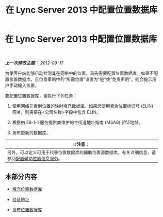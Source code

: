 ﻿---
title: 在 Lync Server 2013 中配置位置数据库
TOCTitle: 在 Lync Server 2013 中配置位置数据库
ms:assetid: 8544be31-6958-47ef-b926-fdc80d56191c
ms:mtpsurl: https://technet.microsoft.com/zh-cn/library/Gg398679(v=OCS.15)
ms:contentKeyID: 49313467
ms.date: 05/19/2016
mtps_version: v=OCS.15
ms.translationtype: HT
---

# 在 Lync Server 2013 中配置位置数据库

 

_**上一次修改主题：** 2012-09-17_

为使客户端能够自动检测其在网络中的位置，首先需要配置位置数据库。如果不配置位置数据库，且位置策略中的“所需位置”设置为“是”或“免责声明”，则会提示用户手动输入位置。

要配置位置数据库，请执行下列任务：

1.  使用网络元素到位置的映射填充数据库。如果您使用紧急位置标识号 (ELIN) 网关，则需要在\<公司名称\>字段中包含 ELIN。

2.  根据由 E9-1-1 服务提供商维护的主街道地址指南 (MSAG) 验证地址。

3.  发布更新的数据库。

<table>
<thead>
<tr class="header">
<th><img src="images/Dn783119.note(OCS.15).gif" title="note" alt="note" />注意：</th>
</tr>
</thead>
<tbody>
<tr class="odd">
<td>另外，可以定义可用于代替位置数据库的辅助位置源数据库。有关详细信息，请参阅<a href="lync-server-2013-configure-a-secondary-location-information-service.md">配置辅助位置信息服务</a>。</td>
</tr>
</tbody>
</table>


## 本部分内容

  - [填充位置数据库](lync-server-2013-populate-the-location-database.md)

  - [验证地址](lync-server-2013-validate-addresses.md)

  - [发布位置数据库](lync-server-2013-publish-the-location-database.md)

